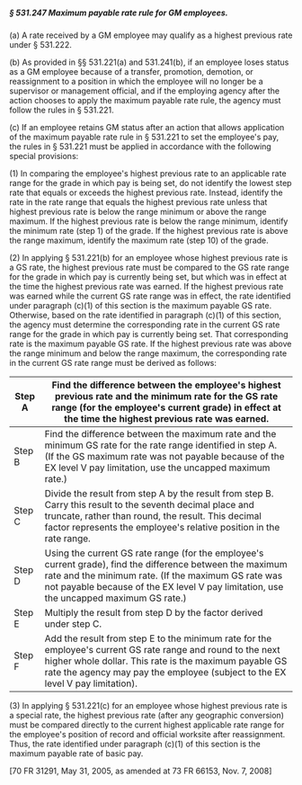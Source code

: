##### § 531.247 Maximum payable rate rule for GM employees. #####

(a) A rate received by a GM employee may qualify as a highest previous rate under § 531.222.

(b) As provided in §§ 531.221(a) and 531.241(b), if an employee loses status as a GM employee because of a transfer, promotion, demotion, or reassignment to a position in which the employee will no longer be a supervisor or management official, and if the employing agency after the action chooses to apply the maximum payable rate rule, the agency must follow the rules in § 531.221.

(c) If an employee retains GM status after an action that allows application of the maximum payable rate rule in § 531.221 to set the employee's pay, the rules in § 531.221 must be applied in accordance with the following special provisions:

(1) In comparing the employee's highest previous rate to an applicable rate range for the grade in which pay is being set, do not identify the lowest step rate that equals or exceeds the highest previous rate. Instead, identify the rate in the rate range that equals the highest previous rate unless that highest previous rate is below the range minimum or above the range maximum. If the highest previous rate is below the range minimum, identify the minimum rate (step 1) of the grade. If the highest previous rate is above the range maximum, identify the maximum rate (step 10) of the grade.

(2) In applying § 531.221(b) for an employee whose highest previous rate is a GS rate, the highest previous rate must be compared to the GS rate range for the grade in which pay is currently being set, but which was in effect at the time the highest previous rate was earned. If the highest previous rate was earned while the current GS rate range was in effect, the rate identified under paragraph (c)(1) of this section is the maximum payable GS rate. Otherwise, based on the rate identified in paragraph (c)(1) of this section, the agency must determine the corresponding rate in the current GS rate range for the grade in which pay is currently being set. That corresponding rate is the maximum payable GS rate. If the highest previous rate was above the range minimum and below the range maximum, the corresponding rate in the current GS rate range must be derived as follows:

|Step A|                        Find the difference between the employee's highest previous rate and the minimum rate for the GS rate range (for the employee's current grade) in effect at the time the highest previous rate was earned.                         |
|------|-----------------------------------------------------------------------------------------------------------------------------------------------------------------------------------------------------------------------------------------------------------|
|Step B|              Find the difference between the maximum rate and the minimum GS rate for the rate range identified in step A. (If the GS maximum rate was not payable because of the EX level V pay limitation, use the uncapped maximum rate.)              |
|Step C|          Divide the result from step A by the result from step B. Carry this result to the seventh decimal place and truncate, rather than round, the result. This decimal factor represents the employee's relative position in the rate range.          |
|Step D|Using the current GS rate range (for the employee's current grade), find the difference between the maximum rate and the minimum rate. (If the maximum GS rate was not payable because of the EX level V pay limitation, use the uncapped maximum GS rate.)|
|Step E|                                                                                            Multiply the result from step D by the factor derived under step C.                                                                                            |
|Step F|  Add the result from step E to the minimum rate for the employee's current GS rate range and round to the next higher whole dollar. This rate is the maximum payable GS rate the agency may pay the employee (subject to the EX level V pay limitation).  |

(3) In applying § 531.221(c) for an employee whose highest previous rate is a special rate, the highest previous rate (after any geographic conversion) must be compared directly to the current highest applicable rate range for the employee's position of record and official worksite after reassignment. Thus, the rate identified under paragraph (c)(1) of this section is the maximum payable rate of basic pay.

[70 FR 31291, May 31, 2005, as amended at 73 FR 66153, Nov. 7, 2008]